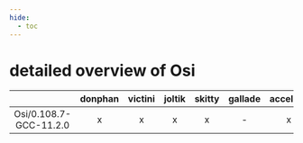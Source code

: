 ```yaml
---
hide:
  - toc
---
```


detailed overview of Osi
========================

| |donphan|victini|joltik|skitty|gallade|accelgor|swalot|doduo|
| :---: | :---: | :---: | :---: | :---: | :---: | :---: | :---: | :---: |
|Osi/0.108.7-GCC-11.2.0|x|x|x|x|-|x|x|x|
